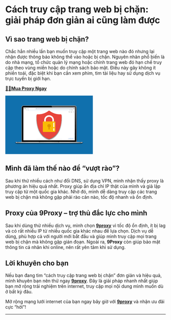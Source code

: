 # Cách truy cập trang web bị chặn: giải pháp đơn giản ai cũng làm được

## Vì sao trang web bị chặn?

Chắc hẳn nhiều lần bạn muốn truy cập một trang web nào đó nhưng lại nhận được thông báo không thể vào hoặc bị chặn. Nguyên nhân phổ biến là do nhà mạng, tổ chức quản lý mạng hoặc chính trang web đó hạn chế truy cập theo vùng miền hoặc do chính sách bảo mật. Điều này gây không ít phiền toái, đặc biệt khi bạn cần xem phim, tìm tài liệu hay sử dụng dịch vụ trực tuyến bị giới hạn.

**[️🛒️🛒Mua Proxy Ngay](https://9proxy.com/pricing)**

![Mua vé máy bay giá rẻ bằng proxy](./hinhanh.png)

## Mình đã làm thế nào để “vượt rào”?

Sau khi thử nhiều cách như đổi DNS, sử dụng VPN, mình nhận thấy proxy là phương án hiệu quả nhất. Proxy giúp ẩn địa chỉ IP thật của mình và giả lập truy cập từ một quốc gia khác. Nhờ đó, mình dễ dàng truy cập các trang web bị chặn mà không gặp phải rào cản nào, tốc độ nhanh và ổn định.

## Proxy của **9Proxy** – trợ thủ đắc lực cho mình

Sau khi dùng thử nhiều dịch vụ, mình chọn **[9proxy](https://9proxy.com)** vì tốc độ ổn định, ít bị lag và có rất nhiều IP từ nhiều quốc gia khác nhau để lựa chọn. Dịch vụ dễ dùng, phù hợp cả với người mới bắt đầu và giúp mình truy cập mọi trang web bị chặn mà không gặp gián đoạn. Ngoài ra, **9Proxy** còn giúp bảo mật thông tin cá nhân khi online, nên rất yên tâm khi sử dụng.

## Lời khuyên cho bạn

Nếu bạn đang tìm “cách truy cập trang web bị chặn” đơn giản và hiệu quả, mình khuyên bạn nên thử ngay **[9proxy](https://9proxy.com)**. Đây là giải pháp nhanh nhất giúp bạn mở rộng trải nghiệm trên internet, truy cập mọi nội dung mình muốn dù ở bất kỳ đâu.

Mở rộng mạng lưới internet của bạn ngay bây giờ với **[9proxy](https://9proxy.com)** và nhận ưu đãi cực “hời”!

---




